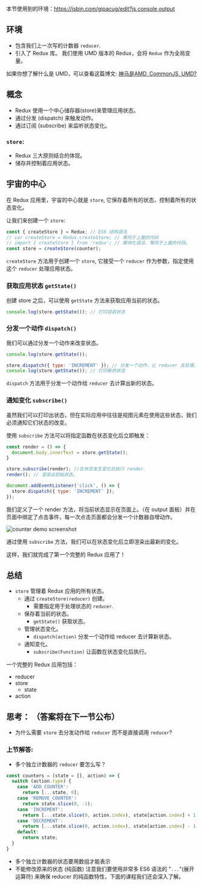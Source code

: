 <div class="dplayer-container">
  <div
    id="dplayer"
    class="dplayer"
    style="margin-bottom: 20px;"
    data-id="[06] store 方法：getState，dispatch 和 subscribe"
    data-video="http://o71w1wc99.bkt.clouddn.com/06.mp4"
    data-subtitle="http://o71w1wc99.bkt.clouddn.com/06.vtt?v0.0.1"
    data-cover="http://o71w1wc99.bkt.clouddn.com/06.jpg?v0.0.1"
  ></div>
</div>

<script defer src="./js/DPlayer.min.js"></script>
<script defer src="./js/dplayer.js"></script>

本节使用到的环境：https://jsbin.com/gipacug/edit?js,console,output

## 环境

- 包含我们上一次写的计数器 `reducer`.
- 引入了 Redux 库。
我们使用 UMD 版本的 Redux，会将 `Redux` 作为全局变量。

如果你想了解什么是 UMD，可以查看这篇博文: [神马是AMD, CommonJS, UMD?](http://www.75team.com/post/%E8%AF%91%E7%A5%9E%E9%A9%AC%E6%98%AFamd-commonjs-umd.html)

## 概念

- Redux 使用一个中心储存器(store)来管理应用状态。
- 通过分发 (dispatch) 来触发动作。
- 通过订阅 (subscribe) 来监听状态变化。

### `store`:

  - Redux 三大原则结合的体现。
  - 储存并控制着应用状态。

## 宇宙的中心

在 Redux 应用里，宇宙的中心就是 `store`, 它保存着所有的状态，控制着所有的状态变化。

让我们来创建一个 `store`:

```js
const { createStore } = Redux; // ES6 结构语法
// var createStore = Redux.createStore; // 等同于上面的代码
// import { createStore } from 'redux'; // 模块化语法，等同于上面的代码。
const store = createStore(counter);
```
`createStore` 方法用于创建一个 `store`, 它接受一个 `reducer` 作为参数，指定使用这个 `reducer` 处理应用状态。

### 获取应用状态 `getState()`

创建 store 之后，可以使用 `getState` 方法来获取应用当前的状态。

```js
console.log(store.getState()); // 打印目前状态
```

### 分发一个动作 `dispatch()`

我们可以通过分发一个动作来改变状态。

```js
console.log(store.getState());

store.dispatch({ type: 'INCREMENT' }); // 分发一个动作，让 reducer 去处理。
console.log(store.getState()); // 打印新的状态
```
`dispatch` 方法用于分发一个动作给 `reducer` 去计算出新的状态。

### 通知变化 `subscribe()`

虽然我们可以打印出状态，但在实际应用中往往是视图元素在使用这些状态，我们必须通知它们状态的改变。

使用 `subscribe` 方法可以将指定函数在状态变化后立即触发：

```js
const render = () => {
  document.body.innerText = store.getState();
}

store.subscribe(render); //在状态发生变化后执行 render.
render(); // 渲染出初始状态。

document.addEventListener('click', () => {
  store.dispatch({ type: 'INCREMENT' });
});
```

我们定义了一个 render 方法，将当前状态显示在页面上。（在 output 面板）并在页面中绑定了点击事件，每一次点击页面都会分发一个计数器自增动作。

![counter demo screenshot][Lesson-6_Counter-screenshot]

通过使用 `subscribe` 方法，我们可以在状态变化后立即渲染出最新的变化。

这样，我们就完成了第一个完整的 Redux 应用了！

## 总结

- `store` 管理着 Redux 应用的所有状态。
  - 通过 `createStore(reducer)` 创建。
    - 需要指定用于处理状态的 `reducer`.
  - 保存着当前的状态。
    - `getState()` 获取状态。
  - 管理状态变化。
    - `dispatch(action)` 分发一个动作给 reducer 去计算新状态。
  - 通知变化。
    - `subscribe(Function)` 让函数在状态变化后执行。

一个完整的 Redux 应用包括：
- reducer
- store
  - state
- action

## 思考： （答案将在下一节公布）

- 为什么需要 `store` 去分发动作给 `reducer` 而不是直接调用 `reducer`?

### 上节解答:

- 多个独立计数器的 `reducer` 要怎么写？

```js
const counters = (state = [], action) => {
  switch (action.type) {
    case 'ADD_COUNTER':
      return [...state, 0];
    case 'REMOVE_COUNTER':
      return state.slice(0, -1);
    case 'INCREMENT':
      return [...state.slice(0, action.index), state[action.index] + 1, ...state.slice(action.index + 1)];
    case 'DECREMENT':
      return [...state.slice(0, action.index), state[action.index] - 1, ...state.slice(action.index + 1)];
    default:
      return state;
  }
}
```

  - 多个独立计数器的状态要用数组才能表示
  - 不能修改原来的状态 (纯函数)
注意我们要使用非常多 ES6 语法的 "`...`"(展开运算符) 来确保 reducer 的纯函数特性，下面的课程我们还会深入了解。

[Lesson-6_Counter-screenshot]: ../screenshots/Lesson-6_Counter-screenshot.png

<style>{% include "./css/dplayer.css" %}</style>

